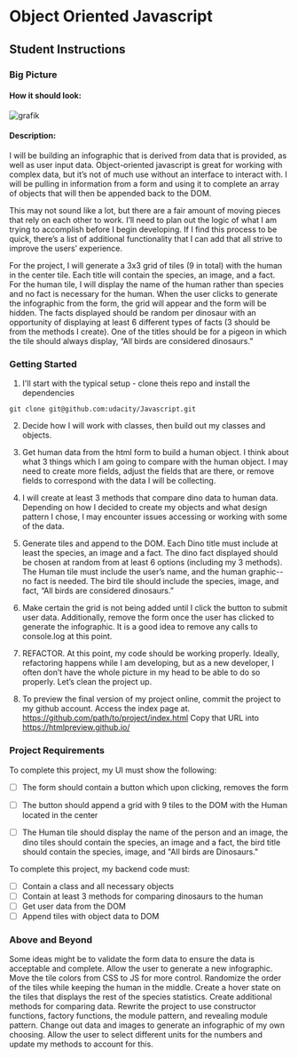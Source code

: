 # Object Oriented Javascript 

## Student Instructions

### Big Picture

#### How it should look:
![grafik](https://user-images.githubusercontent.com/58187568/99046236-c37af400-2592-11eb-8ef0-d8fe41e8531e.png)

#### Description:
I will be building an infographic that is derived from data that is provided, as well as user input data. Object-oriented javascript is great for working with complex data, but it’s not of much use without an interface to interact with. I will be pulling in information from a form and using it to complete an array of objects that will then be appended back to the DOM. 

This may not sound like a lot, but there are a fair amount of moving pieces that rely on each other to work. I’ll need to plan out the logic of what I am trying to accomplish before I begin developing. If I find this process to be quick, there’s a list of additional functionality that I can add that all strive to improve the users’ experience. 

For the project, I will generate a 3x3 grid of tiles (9 in total) with the human in the center tile. Each title will contain the species, an image, and a fact. For the human tile, I will display the name of the human rather than species and no fact is necessary for the human. When the user clicks to generate the infographic from the form, the grid will appear and the form will be hidden. The facts displayed should be random per dinosaur with an opportunity of displaying at least 6 different types of facts (3 should be from the methods I create). One of the titles should be for a pigeon in which the tile should always display, “All birds are considered dinosaurs.”


### Getting Started

1. I'll start with the typical setup - clone theis repo and install the dependencies

```git clone git@github.com:udacity/Javascript.git```

2. Decide how I will work with classes, then build out my classes and objects. 

3. Get human data from the html form to build a human object. I think about what 3 things which I am going to compare with the human object. I may need to create more fields, adjust the fields that are there, or remove fields to correspond with the data I will be collecting. 

4. I will create at least 3 methods that compare dino data to human data. Depending on how I decided to create my objects and what design pattern I chose, I may encounter issues accessing or working with some of the data. 

5. Generate tiles and append to the DOM. Each Dino title must include at least the species, an image and a fact. The dino fact displayed should be chosen at random from at least 6 options (including my 3 methods). The Human tile must include the user’s name, and the human graphic--no fact is needed. The bird tile should include the species, image, and fact, “All birds are considered dinosaurs.”

6. Make certain the grid is not being added until I click the button to submit user data. Additionally, remove the form once the user has clicked to generate the infographic. It is a good idea to remove any calls to console.log at this point. 

7. REFACTOR. At this point, my code should be working properly. Ideally, refactoring happens while I am developing, but as a new developer, I often don’t have the whole picture in my head to be able to do so properly.  Let’s clean the project up. 

8. To preview the final version of my project online, commit the project to my github account. Access the index page at. https://github.com/path/to/project/index.html Copy that URL into https://htmlpreview.github.io/

### Project Requirements

To complete this project, my UI must show the following:

- [ ] The form should contain a button which upon clicking, removes the form
- [ ] The button should append a grid with 9 tiles to the DOM with the Human located in the center
- [ ] The Human tile should display the name of the person and an image, the dino tiles should contain the species, an image and a fact, the bird title should contain the species, image, and "All birds are Dinosaurs."


To complete this project, my backend code must:

- [ ] Contain a class and all necessary objects
- [ ] Contain at least 3 methods for comparing dinosaurs to the human
- [ ] Get user data from the DOM
- [ ] Append tiles with object data to DOM

### Above and Beyond

Some ideas might be to validate the form data to ensure the data is acceptable and complete. Allow the user to generate a new infographic. Move the tile colors from CSS to JS for more control. Randomize the order of the tiles while keeping the human in the middle. Create a hover state on the tiles that displays the rest of the species statistics. Create additional methods for comparing data. Rewrite the project to use constructor functions, factory functions, the module pattern, and revealing module pattern. Change out data and images to generate an infographic of my own choosing. Allow the user to select different units for the numbers and update my methods to account for this.
